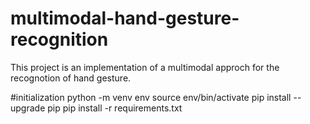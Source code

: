 # multimodal-hand-gesture-recognition
This project is an implementation of a multimodal approch for the recognotion of hand gesture. 

#initialization
python -m venv env 
source env/bin/activate
pip install --upgrade pip 
pip install -r requirements.txt 



